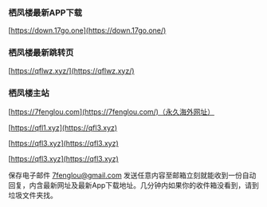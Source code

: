 ### 栖凤楼最新APP下载<br>

[https://down.17go.one](https://down.17go.one/)<br>

### 栖凤楼最新跳转页<br>

[https://qflwz.xyz/](https://qflwz.xyz/)<br>

### 栖凤楼主站<br>

[https://7fenglou.com](https://7fenglou.com/)（永久海外网址）<br>

[https://qfl1.xyz](https://qfl3.xyz)<br>

[https://qfl3.xyz](https://qfl3.xyz)<br>

[https://qfl3.xyz](https://qfl3.xyz)<br>

保存电子邮件 7fenglou@gmail.com 发送任意内容至邮箱立刻就能收到一份自动回复，内含最新网址及最新App下载地址。几分钟内如果你的收件箱没看到，请到垃圾文件夹找。<br>
